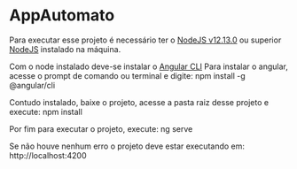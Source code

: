 # AppAutomato

Para executar esse projeto é necessário ter o [NodeJS v12.13.0](https://nodejs.org/dist/v12.13.0/) ou superior [NodeJS](https://nodejs.org/) instalado na máquina.

Com o node instalado deve-se instalar o [Angular CLI](https://cli.angular.io/)
    Para instalar o angular, acesse o prompt de comando ou terminal e digite: 
        npm install -g @angular/cli

Contudo instalado, baixe o projeto, acesse a pasta raiz desse projeto e execute:
    npm install 

Por fim para executar o projeto, execute:
    ng serve

Se não houve nenhum erro o projeto deve estar executando em: http://localhost:4200
